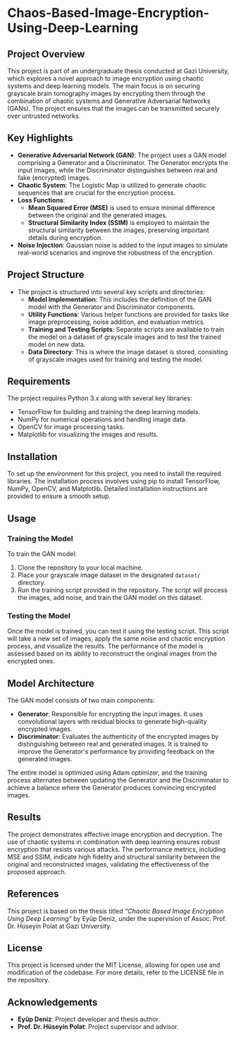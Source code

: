 # Chaos-Based-Image-Encryption-Using-Deep-Learning

## Project Overview

This project is part of an undergraduate thesis conducted at Gazi University, which explores a novel approach to image encryption using chaotic systems and deep learning models. The main focus is on securing grayscale brain tomography images by encrypting them through the combination of chaotic systems and Generative Adversarial Networks (GANs). The project ensures that the images can be transmitted securely over untrusted networks.

## Key Highlights

- **Generative Adversarial Network (GAN)**: The project uses a GAN model comprising a Generator and a Discriminator. The Generator encrypts the input images, while the Discriminator distinguishes between real and fake (encrypted) images.
- **Chaotic System**: The Logistic Map is utilized to generate chaotic sequences that are crucial for the encryption process.
- **Loss Functions**:
  - **Mean Squared Error (MSE)** is used to ensure minimal difference between the original and the generated images.
  - **Structural Similarity Index (SSIM)** is employed to maintain the structural similarity between the images, preserving important details during encryption.
- **Noise Injection**: Gaussian noise is added to the input images to simulate real-world scenarios and improve the robustness of the encryption.

## Project Structure

- The project is structured into several key scripts and directories:
  - **Model Implementation**: This includes the definition of the GAN model with the Generator and Discriminator components.
  - **Utility Functions**: Various helper functions are provided for tasks like image preprocessing, noise addition, and evaluation metrics.
  - **Training and Testing Scripts**: Separate scripts are available to train the model on a dataset of grayscale images and to test the trained model on new data.
  - **Data Directory**: This is where the image dataset is stored, consisting of grayscale images used for training and testing the model.

## Requirements

The project requires Python 3.x along with several key libraries:
- TensorFlow for building and training the deep learning models.
- NumPy for numerical operations and handling image data.
- OpenCV for image processing tasks.
- Matplotlib for visualizing the images and results.

## Installation

To set up the environment for this project, you need to install the required libraries. The installation process involves using pip to install TensorFlow, NumPy, OpenCV, and Matplotlib. Detailed installation instructions are provided to ensure a smooth setup.

## Usage

### Training the Model

To train the GAN model:
1. Clone the repository to your local machine.
2. Place your grayscale image dataset in the designated `dataset/` directory.
3. Run the training script provided in the repository. The script will process the images, add noise, and train the GAN model on this dataset.

### Testing the Model

Once the model is trained, you can test it using the testing script. This script will take a new set of images, apply the same noise and chaotic encryption process, and visualize the results. The performance of the model is assessed based on its ability to reconstruct the original images from the encrypted ones.

## Model Architecture

The GAN model consists of two main components:
- **Generator**: Responsible for encrypting the input images. It uses convolutional layers with residual blocks to generate high-quality encrypted images.
- **Discriminator**: Evaluates the authenticity of the encrypted images by distinguishing between real and generated images. It is trained to improve the Generator's performance by providing feedback on the generated images.

The entire model is optimized using Adam optimizer, and the training process alternates between updating the Generator and the Discriminator to achieve a balance where the Generator produces convincing encrypted images.

## Results

The project demonstrates effective image encryption and decryption. The use of chaotic systems in combination with deep learning ensures robust encryption that resists various attacks. The performance metrics, including MSE and SSIM, indicate high fidelity and structural similarity between the original and reconstructed images, validating the effectiveness of the proposed approach.

## References

This project is based on the thesis titled *"Chaotic Based Image Encryption Using Deep Learning"* by Eyüp Deniz, under the supervision of Assoc. Prof. Dr. Hüseyin Polat at Gazi University.

## License

This project is licensed under the MIT License, allowing for open use and modification of the codebase. For more details, refer to the LICENSE file in the repository.

## Acknowledgements

- **Eyüp Deniz**: Project developer and thesis author.
- **Prof. Dr. Hüseyin Polat**: Project supervisor and advisor.
